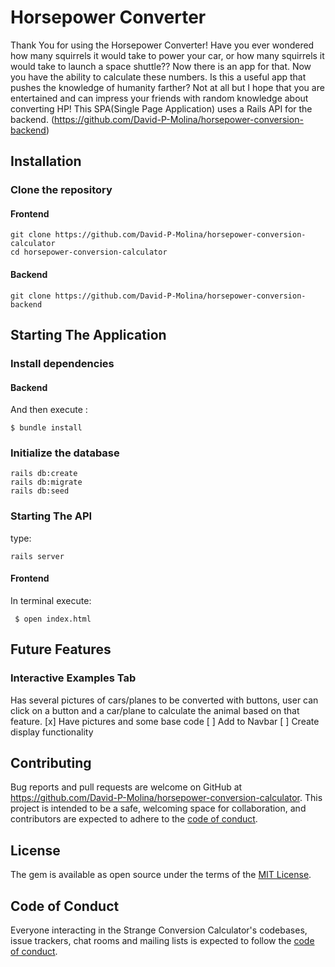 # Horsepower Converter
Thank You for using the Horsepower Converter! 
Have you ever wondered how many squirrels it would take to power your car, or how many squirrels it would take to launch a space shuttle?? Now there is an app for that.
Now you have the ability to calculate these numbers. Is this a useful app that pushes the knowledge of humanity farther? Not at all but I hope that you are entertained and can impress your friends with random knowledge about converting HP!
This SPA(Single Page Application) uses a Rails API for the backend. (https://github.com/David-P-Molina/horsepower-conversion-backend)

## Installation

### Clone the repository
#### Frontend
```shell
git clone https://github.com/David-P-Molina/horsepower-conversion-calculator
cd horsepower-conversion-calculator
```
#### Backend
```shell
git clone https://github.com/David-P-Molina/horsepower-conversion-backend
```
## Starting The Application
### Install dependencies
#### Backend
And then execute :

    $ bundle install
### Initialize the database

```shell
rails db:create
rails db:migrate
rails db:seed
```
### Starting The API
type:
```shell
rails server 
```
#### Frontend
In terminal execute:
```shell
 $ open index.html
```

## Future Features

### Interactive Examples Tab
Has several pictures of cars/planes to be converted with buttons, user can click on a button and a car/plane to calculate the animal based on that feature.
    [x] Have pictures and some base code
    [ ] Add to Navbar
    [ ] Create display functionality
    
## Contributing

Bug reports and pull requests are welcome on GitHub at https://github.com/David-P-Molina/horsepower-conversion-calculator. This project is intended to be a safe, welcoming space for collaboration, and contributors are expected to adhere to the [code of conduct](https://github.com/David-P-Molina/horsepower-conversion-calculator/CODE_OF_CONDUCT.md).

## License

The gem is available as open source under the terms of the [MIT License](https://opensource.org/licenses/MIT).

## Code of Conduct

Everyone interacting in the Strange Conversion Calculator's codebases, issue trackers, chat rooms and mailing lists is expected to follow the [code of conduct](https://github.com/David-P-Molina/horsepower-conversion-calculator/blob/master/CODE_OF_CONDUCT.md).
